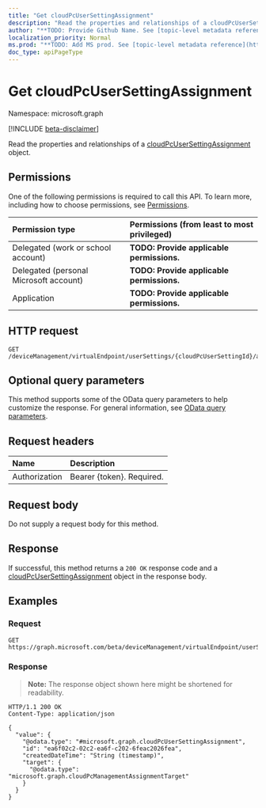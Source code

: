 ```yaml
---
title: "Get cloudPcUserSettingAssignment"
description: "Read the properties and relationships of a cloudPcUserSettingAssignment object."
author: "**TODO: Provide Github Name. See [topic-level metadata reference](https://msgo.azurewebsites.net/add/document/guidelines/metadata.html#topic-level-metadata)**"
localization_priority: Normal
ms.prod: "**TODO: Add MS prod. See [topic-level metadata reference](https://msgo.azurewebsites.net/add/document/guidelines/metadata.html#topic-level-metadata)**"
doc_type: apiPageType
---
```


# Get cloudPcUserSettingAssignment
Namespace: microsoft.graph

[!INCLUDE [beta-disclaimer](../../includes/beta-disclaimer.md)]

Read the properties and relationships of a [cloudPcUserSettingAssignment](../resources/cloudpcusersettingassignment.md) object.

## Permissions
One of the following permissions is required to call this API. To learn more, including how to choose permissions, see [Permissions](/graph/permissions-reference).

|Permission type|Permissions (from least to most privileged)|
|:---|:---|
|Delegated (work or school account)|**TODO: Provide applicable permissions.**|
|Delegated (personal Microsoft account)|**TODO: Provide applicable permissions.**|
|Application|**TODO: Provide applicable permissions.**|

## HTTP request

<!-- {
  "blockType": "ignored"
}
-->
``` http
GET /deviceManagement/virtualEndpoint/userSettings/{cloudPcUserSettingId}/assignments/{cloudPcUserSettingAssignmentId}
```

## Optional query parameters
This method supports some of the OData query parameters to help customize the response. For general information, see [OData query parameters](/graph/query-parameters).

## Request headers
|Name|Description|
|:---|:---|
|Authorization|Bearer {token}. Required.|

## Request body
Do not supply a request body for this method.

## Response

If successful, this method returns a `200 OK` response code and a [cloudPcUserSettingAssignment](../resources/cloudpcusersettingassignment.md) object in the response body.

## Examples

### Request
<!-- {
  "blockType": "request",
  "name": "get_cloudpcusersettingassignment"
}
-->
``` http
GET https://graph.microsoft.com/beta/deviceManagement/virtualEndpoint/userSettings/{cloudPcUserSettingId}/assignments/{cloudPcUserSettingAssignmentId}
```


### Response
>**Note:** The response object shown here might be shortened for readability.
<!-- {
  "blockType": "response",
  "truncated": true,
  "@odata.type": "microsoft.graph.cloudPcUserSettingAssignment"
}
-->
``` http
HTTP/1.1 200 OK
Content-Type: application/json

{
  "value": {
    "@odata.type": "#microsoft.graph.cloudPcUserSettingAssignment",
    "id": "ea6f02c2-02c2-ea6f-c202-6feac2026fea",
    "createdDateTime": "String (timestamp)",
    "target": {
      "@odata.type": "microsoft.graph.cloudPcManagementAssignmentTarget"
    }
  }
}
```


